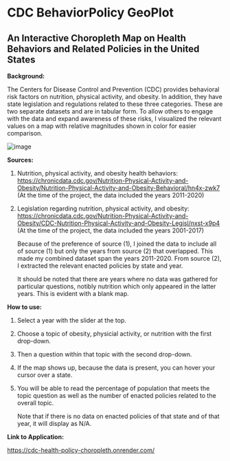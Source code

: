 # CDC BehaviorPolicy GeoPlot
## An Interactive Choropleth Map on Health Behaviors and Related Policies in the United States
**Background:**

The Centers for Disease Control and Prevention (CDC) provides behavioral risk factors on nutrition, physical activity, and obesity. In addition, they have state legislation and regulations related to these three categories. These are two separate datasets and are in tabular form. To allow others to engage with the data and expand awareness of these risks, I visualized the relevant values on a map with relative magnitudes shown in color for easier comparison. 

![image](https://user-images.githubusercontent.com/12520975/228354561-01548d8f-f3e4-4afb-b1e3-fa995bf6e35f.png)

**Sources:**
1. Nutrition, physical activity, and obesity health behaviors: 
    https://chronicdata.cdc.gov/Nutrition-Physical-Activity-and-Obesity/Nutrition-Physical-Activity-and-Obesity-Behavioral/hn4x-zwk7
    (At the time of the project, the data included the years 2011-2020)
    
2. Legislation regarding nutrition, physical activity, and obesity:
    https://chronicdata.cdc.gov/Nutrition-Physical-Activity-and-Obesity/CDC-Nutrition-Physical-Activity-and-Obesity-Legisl/nxst-x9p4
    (At the time of the project, the data included the years 2001-2017)
    
    Because of the preference of source (1), I joined the data to include all of source (1) but only the years from source (2) that overlapped.
    This made my combined dataset span the years 2011-2020. From source (2), I extracted the relevant enacted policies by state and year.   
    
    It should be noted that there are years where no data was gathered for particular questions, notibly nutrition which only appeared in the latter years. 
    This is evident with a blank map.
    
**How to use:**
1. Select a year with the slider at the top.
2. Choose a topic of obesity, physicial activity, or nutrition with the first drop-down.
3. Then a question within that topic with the second drop-down.
4. If the map shows up, because the data is present, you can hover your cursor over a state.
5. You will be able to read the percentage of population that meets the topic question as well as the number of enacted policies related to the overall topic.

    Note that if there is no data on enacted policies of that state and of that year, it will display as N/A.

**Link to Application:**

https://cdc-health-policy-choropleth.onrender.com/
